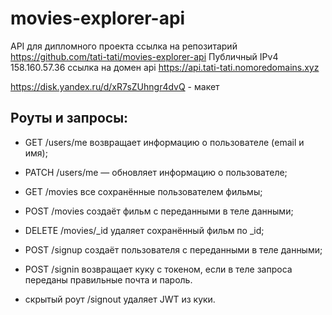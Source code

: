# movies-explorer-api
API для дипломного проекта
ссылка на репозитарий
https://github.com/tati-tati/movies-explorer-api
Публичный IPv4 
158.160.57.36
ссылка на домен api
https://api.tati-tati.nomoredomains.xyz

https://disk.yandex.ru/d/xR7sZUhngr4dvQ - макет
## Роуты и запросы:
* GET /users/me возвращает информацию о пользователе (email и имя);

* PATCH /users/me — обновляет информацию о пользователе;
* GET /movies все сохранённые пользователем фильмы;
* POST /movies создаёт фильм с переданными в теле данными;
* DELETE /movies/_id удаляет сохранённый фильм по _id;
* POST /signup создаёт пользователя с переданными в теле данными;
* POST /signin возвращает куку с токеном, если в теле запроса переданы правильные почта и пароль.
* скрытый роут /signout удаляет JWT из куки.

